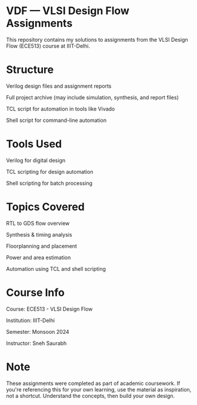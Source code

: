 # VDF — VLSI Design Flow Assignments
This repository contains my solutions to assignments from the VLSI Design Flow (ECE513) course at IIIT-Delhi.

# Structure
Verilog design files and assignment reports

Full project archive (may include simulation, synthesis, and report files)

TCL script for automation in tools like Vivado

Shell script for command-line automation

# Tools Used
Verilog for digital design

TCL scripting for design automation

Shell scripting for batch processing

# Topics Covered
RTL to GDS flow overview

Synthesis & timing analysis

Floorplanning and placement

Power and area estimation

Automation using TCL and shell scripting

# Course Info
Course: ECE513 - VLSI Design Flow

Institution: IIIT-Delhi

Semester: Monsoon 2024

Instructor: Sneh Saurabh

# Note
These assignments were completed as part of academic coursework. If you're referencing this for your own learning, use the material as inspiration, not a shortcut. Understand the concepts, then build your own design.

